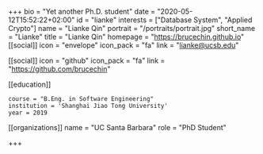 +++
bio = "Yet another Ph.D. student"
date = "2020-05-12T15:52:22+02:00"
id = "lianke"
interests = ["Database System", "Applied Crypto"]
name = "Lianke Qin"
portrait = "/portraits/portrait.jpg"
short_name = "Lianke"
title = "Lianke Qin"
homepage = "https://brucechin.github.io"
[[social]]
    icon = "envelope"
    icon_pack = "fa"
    link = "lianke@ucsb.edu"


[[social]]
    icon = "github"
    icon_pack = "fa"
    link = "https://github.com/brucechin"

[[education]]

    course = "B.Eng. in Software Engineering"
    institution = 'Shanghai Jiao Tong University'
    year = 2019

[[organizations]]
    name = "UC Santa Barbara"
    role = "PhD Student"

+++

